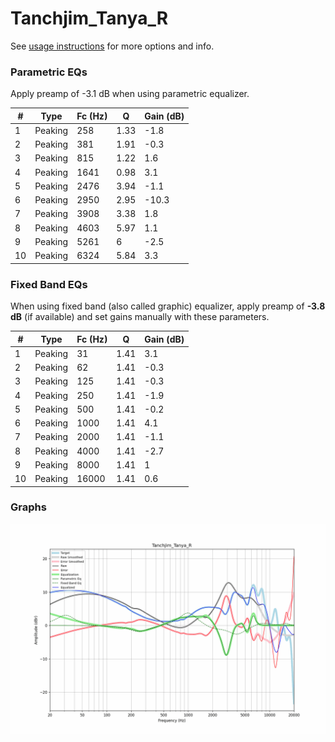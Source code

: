 # Tanchjim_Tanya_R
See [usage instructions](https://github.com/jaakkopasanen/AutoEq#usage) for more options and info.

### Parametric EQs
Apply preamp of -3.1 dB when using parametric equalizer.

|   # | Type    |   Fc (Hz) |    Q |   Gain (dB) |
|-----|---------|-----------|------|-------------|
|   1 | Peaking |       258 | 1.33 |        -1.8 |
|   2 | Peaking |       381 | 1.91 |        -0.3 |
|   3 | Peaking |       815 | 1.22 |         1.6 |
|   4 | Peaking |      1641 | 0.98 |         3.1 |
|   5 | Peaking |      2476 | 3.94 |        -1.1 |
|   6 | Peaking |      2950 | 2.95 |       -10.3 |
|   7 | Peaking |      3908 | 3.38 |         1.8 |
|   8 | Peaking |      4603 | 5.97 |         1.1 |
|   9 | Peaking |      5261 | 6    |        -2.5 |
|  10 | Peaking |      6324 | 5.84 |         3.3 |

### Fixed Band EQs
When using fixed band (also called graphic) equalizer, apply preamp of **-3.8 dB** (if available) and set gains manually with these parameters.

|   # | Type    |   Fc (Hz) |    Q |   Gain (dB) |
|-----|---------|-----------|------|-------------|
|   1 | Peaking |        31 | 1.41 |         3.1 |
|   2 | Peaking |        62 | 1.41 |        -0.3 |
|   3 | Peaking |       125 | 1.41 |        -0.3 |
|   4 | Peaking |       250 | 1.41 |        -1.9 |
|   5 | Peaking |       500 | 1.41 |        -0.2 |
|   6 | Peaking |      1000 | 1.41 |         4.1 |
|   7 | Peaking |      2000 | 1.41 |        -1.1 |
|   8 | Peaking |      4000 | 1.41 |        -2.7 |
|   9 | Peaking |      8000 | 1.41 |         1   |
|  10 | Peaking |     16000 | 1.41 |         0.6 |

### Graphs
![](./Tanchjim_Tanya_R.png)

